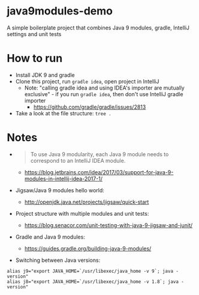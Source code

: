# java9modules-demo
A simple boilerplate project that combines Java 9 modules, gradle, IntelliJ settings and unit tests

# How to run
* Install JDK 9 and gradle
* Clone this project, run ```gradle idea```, open project in IntelliJ
    * Note: "calling gradle idea and using IDEA's importer are mutually exclusive" - if you run ```gradle idea```, then don't use IntelliJ gradle importer
        * https://github.com/gradle/gradle/issues/2813
* Take a look at the file structure: ```tree .```

# Notes
* > To use Java 9 modularity, each Java 9 module needs to correspond to an IntelliJ IDEA module.
    * https://blog.jetbrains.com/idea/2017/03/support-for-java-9-modules-in-intellij-idea-2017-1/

* Jigsaw/Java 9 modules hello world:
    * http://openjdk.java.net/projects/jigsaw/quick-start

* Project structure with multiple modules and unit tests:
    * https://blog.senacor.com/unit-testing-with-java-9-jigsaw-and-junit/

* Gradle and Java 9 modules:
    * https://guides.gradle.org/building-java-9-modules/
    
* Switching between Java versions:
```
alias j9="export JAVA_HOME=`/usr/libexec/java_home -v 9`; java -version"
alias j8="export JAVA_HOME=`/usr/libexec/java_home -v 1.8`; java -version"
```
